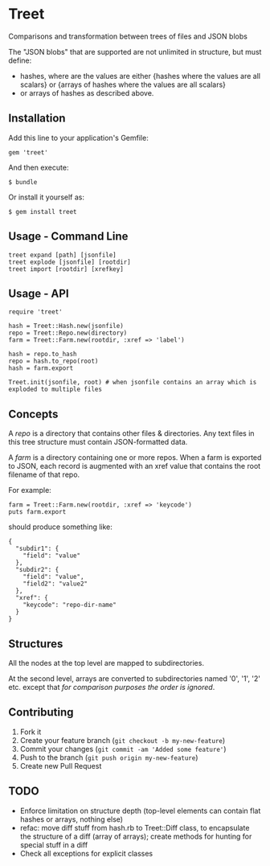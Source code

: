# Treet

Comparisons and transformation between trees of files and JSON blobs

The "JSON blobs" that are supported are not unlimited in structure, but must define:

* hashes, where are the values are either {hashes where the values are all scalars} or {arrays of hashes where the values are all scalars}
* or arrays of hashes as described above.

## Installation

Add this line to your application's Gemfile:

    gem 'treet'

And then execute:

    $ bundle

Or install it yourself as:

    $ gem install treet

## Usage - Command Line

    treet expand [path] [jsonfile]
    treet explode [jsonfile] [rootdir]
    treet import [rootdir] [xrefkey]

## Usage - API

    require 'treet'

    hash = Treet::Hash.new(jsonfile)
    repo = Treet::Repo.new(directory)
    farm = Treet::Farm.new(rootdir, :xref => 'label')

    hash = repo.to_hash
    repo = hash.to_repo(root)
    hash = farm.export

    Treet.init(jsonfile, root) # when jsonfile contains an array which is exploded to multiple files

## Concepts

A *repo* is a directory that contains other files & directories. Any text files in this tree structure must contain JSON-formatted data.

A *farm* is a directory containing one or more repos. When a farm is exported to JSON, each record is augmented with an xref value that contains the root filename of that repo.

For example:

    farm = Treet::Farm.new(rootdir, :xref => 'keycode')
    puts farm.export

should produce something like:

    {
      "subdir1": {
        "field": "value"
      },
      "subdir2": {
        "field": "value",
        "field2": "value2"
      },
      "xref": {
        "keycode": "repo-dir-name"
      }
    }

## Structures

All the nodes at the top level are mapped to subdirectories.

At the second level, arrays are converted to subdirectories named '0', '1', '2' etc. except that *for comparison purposes the order is ignored*.

## Contributing

1. Fork it
2. Create your feature branch (`git checkout -b my-new-feature`)
3. Commit your changes (`git commit -am 'Added some feature'`)
4. Push to the branch (`git push origin my-new-feature`)
5. Create new Pull Request

## TODO

* Enforce limitation on structure depth (top-level elements can contain flat hashes or arrays, nothing else)
* refac: move diff stuff from hash.rb to Treet::Diff class, to encapsulate the structure of a diff (array of arrays); create methods for hunting for special stuff in a diff
* Check all exceptions for explicit classes
